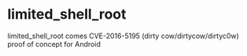 # limited_shell_root

limited_shell_root comes CVE-2016-5195 (dirty cow/dirtycow/dirtyc0w) proof of concept for Android


